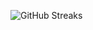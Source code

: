 ![GitHub Streaks](https://github-streaks-mqc9.onrender.com/streak/happilli/image?theme=midnight&cache_bust=1743426884&lang=ja)
